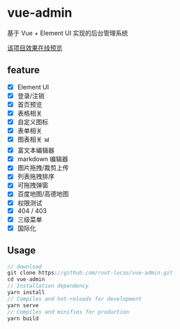 # vue-admin

基于 Vue + Element UI 实现的后台管理系统

[该项目效果在线预览](https://root-lucas.github.io/vue-admin/onlinePreview/index.html)

## feature

-   [x] Element UI
-   [x] 登录/注销
-   [x] 首页预览
-   [x] 表格相关
-   [x] 自定义图标
-   [x] 表单相关
-   [x] 图表相关 :bar_chart:
-   [x] 富文本编辑器
-   [x] markdown 编辑器
-   [x] 图片拖拽/裁剪上传
-   [x] 列表拖拽排序
-   [x] 可拖拽弹窗
-   [x] 百度地图/高德地图
-   [x] 权限测试
-   [x] 404 / 403
-   [x] 三级菜单
-   [x] 国际化

## Usage

```js
// download
git clone https://github.com/root-lucas/vue-admin.git
cd vue-admin
// Installation dependency
yarn install
// Compiles and hot-reloads for development
yarn serve
// Compiles and minifies for production
yarn build
```
